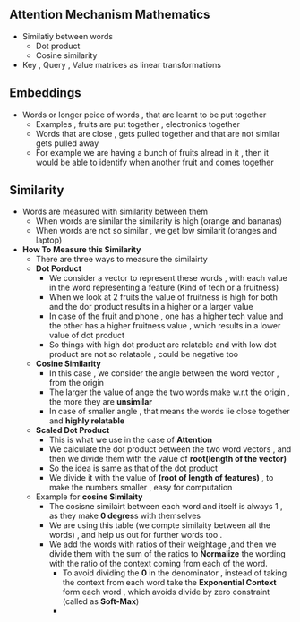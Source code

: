 ## Attention Mechanism Mathematics
- Similatiy between words
    * Dot product
    * Cosine similarity
- Key , Query , Value matrices as linear transformations


## Embeddings
* Words or longer peice of words , that are learnt to be put together
    - Examples , fruits are put together , electronics together
    - Words that are close , gets pulled together and that are not similar gets pulled away
    - For example we are having a  bunch of fruits alread in it , then it would be able to identify when another fruit and comes together

## Similarity
* Words are measured with similarity between them
    * When words are similar the similarity is high (orange and bananas)
    * When words are not so similar , we get low similarit (oranges and laptop)
* **How To Measure this Similarity**
    * There are three ways to measure the similairty
    * **Dot Porduct**
    	* We consider a vector to represent these words , with each value in the word representing a feature (Kind of tech or a fruitness) 
    	* When we look at 2 fruits the value of fruitness is high for both and the dor product results in a higher or a larger value
    	* In case of the fruit and phone , one has a higher tech value and the other has a higher fruitness value , which results in a lower value of dot product
    	* So things with high dot product are relatable and with low dot product are not so relatable , could be negative too
	*  **Cosine Similarity**
		*  In this case , we consider the angle between the word vector , from the origin
		*  The larger the value of ange the two words make w.r.t the origin , the more they are **unsimilar**
		*  In case of smaller angle , that means the words lie close together and **highly relatable**
	* **Scaled Dot Product**
		* This is what we use in the case of **Attention**
		* We calculate the dot product between the two word vectors , and then we divide them with the value of **root(length of the vector)**
		* So the idea is same as that of the dot product 
		* We divide it with the value of **(root of length of features)** , to make the numbers smaller , easy for computation
	* Example for **cosine Similaity**
		* The cosisne similairt between each word and itself is always 1 , as they make **0 degres**s with themselves
		* We are using this table (we compte similaity between all the words) , and help us out for further words too .
		*  We add the words with ratios of their weightage ,and then we divide them with the sum of the ratios to **Normalize**  the wording with the ratio of the context coming from each of the word.
			*  To avoid dividing the **0** in the denominator , instead of taking the context from each word take the **Exponential Context** form each word , which avoids divide by zero constraint (called as **Soft-Max**)
			*  

